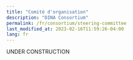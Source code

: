 ```yaml
---
title: "Comité d'organisation"
description: "DINA Consortium"
permalink: /fr/consortium/steering-committee
last_modified_at: 2023-02-16T11:59:26-04:00
lang: fr
---
```


UNDER CONSTRUCTION
